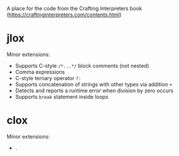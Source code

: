 A place for the code from the Crafting Interpreters book (https://craftinginterpreters.com/contents.html)

# jlox
Minor extensions:
* Supports C-style `/*...*/` block comments (not nested)
* Comma expressions
* C-style ternary operator `?:`
* Supports concatenation of strings with other types via addition `+`
* Detects and reports a runtime error when division by zero occurs
* Supports `break` statement inside loops

# clox
Minor extensions:
* .
